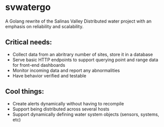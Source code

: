 # svwatergo
A Golang rewrite of the Salinas Valley Distributed water project with an emphasis on reliability and scalability.


## Critical needs:

- Collect data from an abritrary number of sites, store it in a database
- Serve basic HTTP endpoints to support querying point and range data for front-end dashboards
- Monitor incoming data and report any abnormalities
- Have behavior verified and testable

## Cool things:
- Create alerts dynamically without having to recompile
- Support being distributed across several hosts
- Support dynamically defining water system objects (sensors, systems, etc)

  
